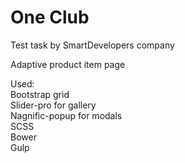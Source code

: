 # One Club

Test task by SmartDevelopers company

Adaptive product item page

Used:<br>
Bootstrap grid<br>
Slider-pro for gallery<br>
Nagnific-popup for modals<br>
SCSS<br>
Bower<br>
Gulp<br>


